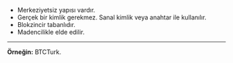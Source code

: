 - Merkeziyetsiz yapısı vardır.
- Gerçek bir kimlik gerekmez. Sanal kimlik veya anahtar ile kullanılır.
- Blokzincir tabanlıdır.
- Madencilikle elde edilir.
---

**Örneğin:** BTCTurk.